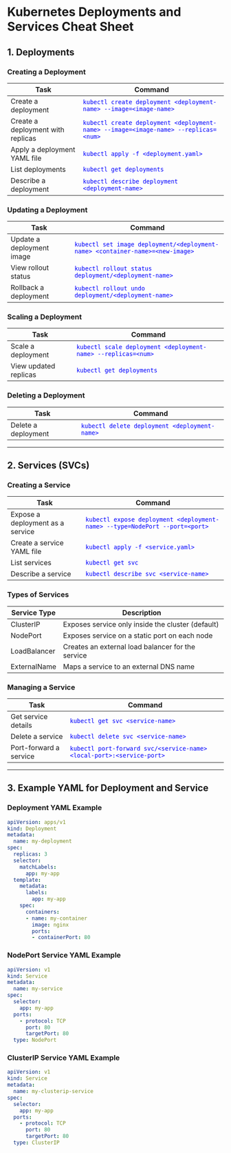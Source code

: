 # Kubernetes Deployments and Services Cheat Sheet

## **1. Deployments**

### **Creating a Deployment**
| Task | Command |
|------|---------|
| Create a deployment | <span style="color:blue;">`kubectl create deployment <deployment-name> --image=<image-name>`</span> |
| Create a deployment with replicas | <span style="color:blue;">`kubectl create deployment <deployment-name> --image=<image-name> --replicas=<num>`</span> |
| Apply a deployment YAML file | <span style="color:blue;">`kubectl apply -f <deployment.yaml>`</span> |
| List deployments | <span style="color:blue;">`kubectl get deployments`</span> |
| Describe a deployment | <span style="color:blue;">`kubectl describe deployment <deployment-name>`</span> |

### **Updating a Deployment**
| Task | Command |
|------|---------|
| Update a deployment image | <span style="color:blue;">`kubectl set image deployment/<deployment-name> <container-name>=<new-image>`</span> |
| View rollout status | <span style="color:blue;">`kubectl rollout status deployment/<deployment-name>`</span> |
| Rollback a deployment | <span style="color:blue;">`kubectl rollout undo deployment/<deployment-name>`</span> |

### **Scaling a Deployment**
| Task | Command |
|------|---------|
| Scale a deployment | <span style="color:blue;">`kubectl scale deployment <deployment-name> --replicas=<num>`</span> |
| View updated replicas | <span style="color:blue;">`kubectl get deployments`</span> |

### **Deleting a Deployment**
| Task | Command |
|------|---------|
| Delete a deployment | <span style="color:blue;">`kubectl delete deployment <deployment-name>`</span> |

---

## **2. Services (SVCs)**

### **Creating a Service**
| Task | Command |
|------|---------|
| Expose a deployment as a service | <span style="color:blue;">`kubectl expose deployment <deployment-name> --type=NodePort --port=<port>`</span> |
| Create a service YAML file | <span style="color:blue;">`kubectl apply -f <service.yaml>`</span> |
| List services | <span style="color:blue;">`kubectl get svc`</span> |
| Describe a service | <span style="color:blue;">`kubectl describe svc <service-name>`</span> |

### **Types of Services**
| Service Type | Description |
|-------------|------------|
| ClusterIP | Exposes service only inside the cluster (default) |
| NodePort | Exposes service on a static port on each node |
| LoadBalancer | Creates an external load balancer for the service |
| ExternalName | Maps a service to an external DNS name |

### **Managing a Service**
| Task | Command |
|------|---------|
| Get service details | <span style="color:blue;">`kubectl get svc <service-name>`</span> |
| Delete a service | <span style="color:blue;">`kubectl delete svc <service-name>`</span> |
| Port-forward a service | <span style="color:blue;">`kubectl port-forward svc/<service-name> <local-port>:<service-port>`</span> |

---

## **3. Example YAML for Deployment and Service**

### **Deployment YAML Example**
```yaml
apiVersion: apps/v1
kind: Deployment
metadata:
  name: my-deployment
spec:
  replicas: 3
  selector:
    matchLabels:
      app: my-app
  template:
    metadata:
      labels:
        app: my-app
    spec:
      containers:
      - name: my-container
        image: nginx
        ports:
        - containerPort: 80
```

### **NodePort Service YAML Example**
```yaml
apiVersion: v1
kind: Service
metadata:
  name: my-service
spec:
  selector:
    app: my-app
  ports:
    - protocol: TCP
      port: 80
      targetPort: 80
  type: NodePort
```

### **ClusterIP Service YAML Example**
```yaml
apiVersion: v1
kind: Service
metadata:
  name: my-clusterip-service
spec:
  selector:
    app: my-app
  ports:
    - protocol: TCP
      port: 80
      targetPort: 80
  type: ClusterIP
```



